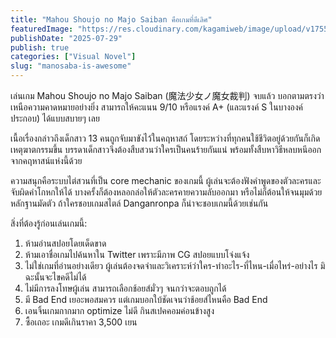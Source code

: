 ```yaml
---
title: "Mahou Shoujo no Majo Saiban คือเกมที่ดีเลิศ"
featuredImage: "https://res.cloudinary.com/kagamiweb/image/upload/v1755266193/blog.coregamehd.com/manosaba-is-awesome.jpg"
publishDate: "2025-07-29"
publish: true
categories: ["Visual Novel"]
slug: "manosaba-is-awesome"
---
```


เล่นเกม Mahou Shoujo no Majo Saiban (魔法少女ノ魔女裁判) จบแล้ว บอกตามตรงว่าเหนือความคาดหมายอย่างยิ่ง สามารถให้คะแนน 9/10 หรือแรงค์ A+ (และแรงค์ S ในบางองค์ประกอบ) ได้แบบสบายๆ เลย

เนื้อเรื่องกล่าวถึงเด็กสาว 13 คนถูกจับมาขังไว้ในคฤหาสถ์ โดยระหว่างที่ทุกคนใช้ชีวิตอยู่ด้วยกันก็เกิดเหตุฆาตกรรมขึ้น บรรดาเด็กสาวจึงต้องสืบสวนว่าใครเป็นคนร้ายกันแน่ พร้อมทั้งสืบหาวิธีหลบหนีออกจากคฤหาสน์แห่งนี้ด้วย

ความสนุกคือระบบไต่สวนที่เป็น core mechanic ของเกมนี้ ผู้เล่นจะต้องฟังคำพูดของตัวละครและจับผิดคำโกหกให้ได้ บางครั้งก็ต้องหลอกล่อให้ตัวละครคายความลับออกมา หรือไม่ก็ต้อนให้จนมุมด้วยหลักฐานมัดตัว ถ้าใครชอบเกมสไตล์ Danganronpa ก็น่าจะชอบเกมนี้ด้วยเช่นกัน

สิ่งที่ต้องรู้ก่อนเล่นเกมนี้:
1. ห้ามอ่านสปอยโดยเด็ดขาด
2. ห้ามเอาชื่อเกมไปค้นหาใน Twitter เพราะมีภาพ CG สปอยแบบโจ่งแจ้ง
3. ไม่ใช่เกมที่อ่านอย่างเดียว ผู้เล่นต้องจดจำและวิเคราะห์ว่าใคร-ทำอะไร-ที่ไหน-เมื่อไหร่-อย่างไร มิฉะนั้นจะไขคดีไม่ได้
4. ไม่มีการลงโทษผู้เล่น สามารถเลือกช้อยส์มั่วๆ จนกว่าจะตอบถูกได้
5. มี Bad End เยอะพอสมควร แต่เกมบอกใบ้ชัดเจนว่าช้อยส์ไหนคือ Bad End
6. เอนจิ้นเกมกากมาก optimize ไม่ดี กินสเปคคอมค่อนข้างสูง 
7. ซื้อเถอะ เกมดีเกินราคา 3,500 เยน